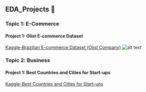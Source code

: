 ## EDA_Projects 🐠
### Topic 1: E-Commerce
#### Project 1: Olist E-commerce Dataset 
[Kaggle-Brazilian E-commerce Dataset (Olist Company)](https://www.kaggle.com/olistbr/brazilian-ecommerce)
![alt text](https://i.imgur.com/HRhd2Y0.png)

### Topic 2: Business
#### Project 1: Best Countries and Cities for Start-ups
[Kaggle-Best Countries and Cities for Start-ups](https://www.kaggle.com/ramjasmaurya/best-cities-and-countries-for-startups-in-2021)
